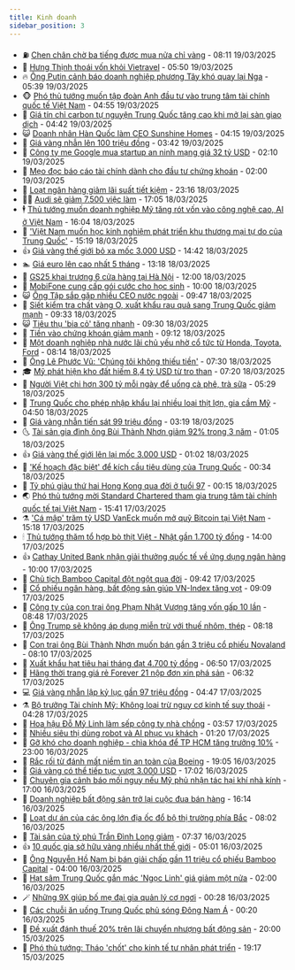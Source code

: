 ```yaml
---
title: Kinh doanh
sidebar_position: 3
---
```


<!-- vnexpress-kinh-doanh:START -->
- ⛽️ [Chen chân chờ ba tiếng được mua nửa chỉ vàng](https://video.vnexpress.net/chen-chan-cho-ba-tieng-duoc-mua-nua-chi-vang-4863303.html) - 08:11 19/03/2025
- 🐲 [Hưng Thịnh thoái vốn khỏi Vietravel](https://vnexpress.net/hung-thinh-thoai-von-khoi-vietravel-4863243.html) - 05:50 19/03/2025
- 🔥 [Ông Putin cảnh báo doanh nghiệp phương Tây khó quay lại Nga](https://vnexpress.net/ong-putin-canh-bao-doanh-nghiep-phuong-tay-kho-quay-lai-nga-4863113.html) - 05:39 19/03/2025
- 🐵 [Phó thủ tướng muốn tập đoàn Anh đầu tư vào trung tâm tài chính quốc tế Việt Nam](https://vnexpress.net/pho-thu-tuong-muon-tap-doan-anh-dau-tu-vao-trung-tam-tai-chinh-quoc-te-viet-nam-4863214.html) - 04:55 19/03/2025
- 🦅 [Giá tín chỉ carbon tự nguyện Trung Quốc tăng cao khi mở lại sàn giao dịch](https://vnexpress.net/gia-tin-chi-carbon-tu-nguyen-trung-quoc-tang-cao-khi-mo-lai-san-giao-dich-4863128.html) - 04:42 19/03/2025
- 😺 [Doanh nhân Hàn Quốc làm CEO Sunshine Homes](https://vnexpress.net/doanh-nhan-han-quoc-lam-ceo-sunshine-homes-4863114.html) - 04:15 19/03/2025
- 🤩 [Giá vàng nhẫn lên 100 triệu đồng](https://vnexpress.net/vang-nhan-tron-gan-can-moc-100-trieu-dong-4863153.html) - 03:42 19/03/2025
- 🌮 [Công ty mẹ Google mua startup an ninh mạng giá 32 tỷ USD](https://vnexpress.net/cong-ty-me-google-mua-startup-an-ninh-mang-gia-32-ty-usd-4863038.html) - 02:10 19/03/2025
- 🧰 [Mẹo đọc báo cáo tài chính dành cho đầu tư chứng khoán](https://vnexpress.net/meo-doc-bao-cao-tai-chinh-danh-cho-dau-tu-chung-khoan-4862943.html) - 02:00 19/03/2025
- 🤔 [Loạt ngân hàng giảm lãi suất tiết kiệm](https://vnexpress.net/loat-ngan-hang-giam-lai-suat-tiet-kiem-4863026.html) - 23:16 18/03/2025
- 🧑‍💻 [Audi sẽ giảm 7.500 việc làm](https://vnexpress.net/audi-se-giam-7-500-viec-lam-4862984.html) - 17:05 18/03/2025
- 🕴 [Thủ tướng muốn doanh nghiệp Mỹ tăng rót vốn vào công nghệ cao, AI ở Việt Nam](https://vnexpress.net/thu-tuong-muon-doanh-nghiep-my-tang-rot-von-vao-cong-nghe-cao-ai-o-viet-nam-4863006.html) - 16:04 18/03/2025
- 🦩 [&#39;Việt Nam muốn học kinh nghiệm phát triển khu thương mại tự do của Trung Quốc&#39;](https://vnexpress.net/viet-nam-muon-hoc-kinh-nghiem-phat-trien-khu-thuong-mai-tu-do-cua-trung-quoc-4863000.html) - 15:19 18/03/2025
- 👍 [Giá vàng thế giới bỏ xa mốc 3.000 USD](https://vnexpress.net/gia-vang-the-gioi-bo-xa-moc-3-000-usd-4862994.html) - 14:42 18/03/2025
- 🏊 [Giá euro lên cao nhất 5 tháng](https://vnexpress.net/gia-euro-len-cao-nhat-5-thang-4862975.html) - 13:18 18/03/2025
- 🤡 [GS25 khai trương 6 cửa hàng tại Hà Nội](https://vnexpress.net/gs25-khai-truong-6-cua-hang-tai-ha-noi-4862590.html) - 12:00 18/03/2025
- 👀 [MobiFone cung cấp gói cước cho học sinh](https://vnexpress.net/mobifone-cung-cap-goi-cuoc-cho-hoc-sinh-4862804.html) - 10:00 18/03/2025
- 😺 [Ông Tập sắp gặp nhiều CEO nước ngoài](https://vnexpress.net/ong-tap-sap-gap-nhieu-ceo-nuoc-ngoai-4862828.html) - 09:47 18/03/2025
- 🦣 [Siết kiểm tra chất vàng O, xuất khẩu rau quả sang Trung Quốc giảm mạnh](https://vnexpress.net/siet-kiem-tra-chat-vang-o-xuat-khau-rau-qua-sang-trung-quoc-giam-manh-4862818.html) - 09:33 18/03/2025
- 😺 [Tiêu thụ &#39;bia cỏ&#39; tăng nhanh](https://vnexpress.net/tieu-thu-bia-co-tang-nhanh-4862806.html) - 09:30 18/03/2025
- 💼 [Tiền vào chứng khoán giảm mạnh](https://vnexpress.net/tien-vao-chung-khoan-giam-manh-4862893.html) - 09:12 18/03/2025
- 🤗 [Một doanh nghiệp nhà nước lãi chủ yếu nhờ cổ tức từ Honda, Toyota, Ford](https://vnexpress.net/mot-doanh-nghiep-nha-nuoc-lai-chu-yeu-nho-co-tuc-tu-honda-toyota-ford-4862750.html) - 08:14 18/03/2025
- 👀 [Ông Lê Phước Vũ: &#39;Chúng tôi không thiếu tiền&#39;](https://vnexpress.net/ong-le-phuoc-vu-chung-toi-khong-thieu-tien-4862810.html) - 07:30 18/03/2025
- 🎓 [Mỹ phát hiện kho đất hiếm 8,4 tỷ USD từ tro than](https://vnexpress.net/my-phat-hien-kho-dat-hiem-8-4-ty-usd-tu-tro-than-4862748.html) - 07:20 18/03/2025
- 🗽 [Người Việt chi hơn 300 tỷ mỗi ngày để uống cà phê, trà sữa](https://vnexpress.net/nguoi-viet-chi-hon-300-ty-moi-ngay-de-uong-ca-phe-tra-sua-4862691.html) - 05:29 18/03/2025
- 🚀 [Trung Quốc cho phép nhập khẩu lại nhiều loại thịt lợn, gia cầm Mỹ](https://vnexpress.net/trung-quoc-cho-phep-nhap-khau-lai-nhieu-loai-thit-lon-gia-cam-my-4862669.html) - 04:50 18/03/2025
- 🤗 [Giá vàng nhẫn tiến sát 99 triệu đồng](https://vnexpress.net/vang-nhan-tron-vuot-97-trieu-dong-mot-luong-4862627.html) - 03:19 18/03/2025
- 🌜 [Tài sản gia đình ông Bùi Thành Nhơn giảm 92% trong 3 năm](https://vnexpress.net/tai-san-gia-dinh-ong-bui-thanh-nhon-giam-92-trong-3-nam-4862566.html) - 01:05 18/03/2025
- 👍 [Giá vàng thế giới lên lại mốc 3.000 USD](https://vnexpress.net/gia-vang-the-gioi-len-lai-moc-3-000-usd-4862557.html) - 01:02 18/03/2025
- 🤖 [&#39;Kế hoạch đặc biệt&#39; để kích cầu tiêu dùng của Trung Quốc](https://vnexpress.net/ke-hoach-dac-biet-de-kich-cau-tieu-dung-cua-trung-quoc-4862408.html) - 00:34 18/03/2025
- 🫣 [Tỷ phú giàu thứ hai Hong Kong qua đời ở tuổi 97](https://vnexpress.net/ty-phu-giau-thu-hai-hong-kong-qua-doi-o-tuoi-97-4862547.html) - 00:15 18/03/2025
- 🌏 [Phó thủ tướng mời Standard Chartered tham gia trung tâm tài chính quốc tế tại Việt Nam](https://vnexpress.net/pho-thu-tuong-moi-standard-chartered-tham-gia-trung-tam-tai-chinh-quoc-te-tai-viet-nam-4862494.html) - 15:41 17/03/2025
- ⚗️ [&#39;Cá mập&#39; trăm tỷ USD VanEck muốn mở quỹ Bitcoin tại Việt Nam](https://vnexpress.net/ca-map-tram-ty-usd-vaneck-muon-mo-quy-bitcoin-tai-viet-nam-4862514.html) - 15:18 17/03/2025
- 🕯 [Thủ tướng thăm tổ hợp bò thịt Việt - Nhật gần 1.700 tỷ đồng](https://vnexpress.net/thu-tuong-tham-to-hop-bo-thit-viet-nhat-gan-1-700-ty-dong-4862487.html) - 14:00 17/03/2025
- 👍 [Cathay United Bank nhận giải thưởng quốc tế về ứng dụng ngân hàng](https://vnexpress.net/cathay-united-bank-nhan-giai-thuong-quoc-te-ve-ung-dung-ngan-hang-4821824.html) - 10:00 17/03/2025
- 🤠 [Chủ tịch Bamboo Capital đột ngột qua đời](https://vnexpress.net/chu-tich-bamboo-capital-dot-ngot-qua-doi-4862376.html) - 09:42 17/03/2025
- 🌊 [Cổ phiếu ngân hàng, bất động sản giúp VN-Index tăng vọt](https://vnexpress.net/co-phieu-ngan-hang-bat-dong-san-giup-vn-index-tang-vot-4862382.html) - 09:09 17/03/2025
- 🌈 [Công ty của con trai ông Phạm Nhật Vượng tăng vốn gấp 10 lần](https://vnexpress.net/cong-ty-cua-con-trai-ong-pham-nhat-vuong-tang-von-gap-10-lan-4862350.html) - 08:48 17/03/2025
- 🥳 [Ông Trump sẽ không áp dụng miễn trừ với thuế nhôm, thép](https://vnexpress.net/ong-trump-se-khong-ap-dung-mien-tru-voi-thue-nhom-thep-4862272.html) - 08:18 17/03/2025
- 🐻 [Con trai ông Bùi Thành Nhơn muốn bán gần 3 triệu cổ phiếu Novaland](https://vnexpress.net/con-trai-ong-bui-thanh-nhon-muon-ban-gan-3-trieu-co-phieu-novaland-4862351.html) - 08:10 17/03/2025
- 💫 [Xuất khẩu hạt tiêu hai tháng đạt 4.700 tỷ đồng](https://vnexpress.net/xuat-khau-hat-tieu-hai-thang-dat-4-700-ty-dong-4862141.html) - 06:50 17/03/2025
- 🤩 [Hãng thời trang giá rẻ Forever 21 nộp đơn xin phá sản](https://vnexpress.net/hang-thoi-trang-gia-re-forever-21-nop-don-xin-pha-san-4862245.html) - 06:32 17/03/2025
- 💻 [Giá vàng nhẫn lập kỷ lục gần 97 triệu đồng](https://vnexpress.net/vang-nhan-lap-ky-luc-gan-97-trieu-dong-4862242.html) - 04:47 17/03/2025
- ⚗️ [Bộ trưởng Tài chính Mỹ: Không loại trừ nguy cơ kinh tế suy thoái](https://vnexpress.net/bo-truong-tai-chinh-my-khong-loai-tru-nguy-co-kinh-te-suy-thoai-4862192.html) - 04:28 17/03/2025
- 🌈 [Hoa hậu Đỗ Mỹ Linh làm sếp công ty nhà chồng](https://vnexpress.net/hoa-hau-do-my-linh-lam-sep-cong-ty-nha-chong-4862140.html) - 03:57 17/03/2025
- 🌝 [Nhiều siêu thị dùng robot và AI phục vụ khách](https://vnexpress.net/nhieu-sieu-thi-dung-robot-va-ai-phuc-vu-khach-4845564.html) - 01:20 17/03/2025
- 🥸 [Gỡ khó cho doanh nghiệp - chìa khóa để TP HCM tăng trưởng 10%](https://vnexpress.net/go-kho-cho-doanh-nghiep-chia-khoa-de-tp-hcm-tang-truong-10-4861532.html) - 23:00 16/03/2025
- 🦆 [Rắc rối từ đánh mất niềm tin an toàn của Boeing](https://vnexpress.net/rac-roi-tu-danh-mat-niem-tin-an-toan-cua-boeing-4861930.html) - 19:05 16/03/2025
- 🌋 [Giá vàng có thể tiếp tục vượt 3.000 USD](https://vnexpress.net/gia-vang-co-the-tiep-tuc-vuot-3-000-usd-4862052.html) - 17:02 16/03/2025
- 🦍 [Chuyên gia cảnh báo mối nguy nếu Mỹ phủ nhận tác hại khí nhà kính](https://vnexpress.net/chuyen-gia-canh-bao-moi-nguy-neu-my-phu-nhan-tac-hai-khi-nha-kinh-4861916.html) - 17:00 16/03/2025
- 🤔 [Doanh nghiệp bất động sản trở lại cuộc đua bán hàng](https://vnexpress.net/doanh-nghiep-bat-dong-san-tro-lai-cuoc-dua-ban-hang-4862024.html) - 16:14 16/03/2025
- 🧰 [Loạt dự án của các ông lớn địa ốc đổ bộ thị trường phía Bắc](https://vnexpress.net/loat-du-an-cua-cac-ong-lon-dia-oc-do-bo-thi-truong-phia-bac-4861764.html) - 08:02 16/03/2025
- 🌝 [Tài sản của tỷ phú Trần Đình Long giảm](https://vnexpress.net/tai-san-cua-ty-phu-tran-dinh-long-giam-4861963.html) - 07:37 16/03/2025
- 👍 [10 quốc gia sở hữu vàng nhiều nhất thế giới](https://vnexpress.net/10-quoc-gia-so-huu-vang-nhieu-nhat-the-gioi-4861908.html) - 05:01 16/03/2025
- 🗽 [Ông Nguyễn Hồ Nam bị bán giải chấp gần 11 triệu cổ phiếu Bamboo Capital](https://vnexpress.net/ong-nguyen-ho-nam-bi-ban-giai-chap-gan-11-trieu-co-phieu-bamboo-capital-4861875.html) - 04:00 16/03/2025
- 🐎 [Hạt sâm Trung Quốc gắn mác &#39;Ngọc Linh&#39; giá giảm một nửa](https://vnexpress.net/hat-sam-trung-quoc-gan-mac-ngoc-linh-gia-giam-mot-nua-4861745.html) - 02:00 16/03/2025
- 🪄 [Những 9X giúp bố mẹ đại gia quản lý cơ ngơi](https://vnexpress.net/nhung-9x-giup-bo-me-dai-gia-quan-ly-co-ngoi-4861835.html) - 00:28 16/03/2025
- 🎊 [Các chuỗi ăn uống Trung Quốc phủ sóng Đông Nam Á](https://vnexpress.net/cac-chuoi-an-uong-trung-quoc-phu-song-dong-nam-a-4861827.html) - 00:20 16/03/2025
- 🗽 [Đề xuất đánh thuế 20% trên lãi chuyển nhượng bất động sản](https://vnexpress.net/de-xuat-danh-thue-20-tren-lai-chuyen-nhuong-bat-dong-san-4861784.html) - 20:00 15/03/2025
- 🦩 [Phó thủ tướng: Tháo &#39;chốt&#39; cho kinh tế tư nhân phát triển](https://vnexpress.net/pho-thu-tuong-thao-chot-cho-kinh-te-tu-nhan-phat-trien-4861814.html) - 19:17 15/03/2025<!-- vnexpress-kinh-doanh:END -->
